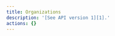 ```yaml
---
title: Organizations
description: '[See API version 1][1].'
actions: {}
---
```

[1]: /api/v1/organizations/
